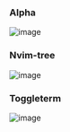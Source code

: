 ### Alpha
![image](https://github.com/user-attachments/assets/003b3102-bf1d-477e-9c49-c104720d4f61)

### Nvim-tree
![image](https://github.com/user-attachments/assets/5e826e37-fba9-427e-a64d-eb476aa01d41)

### Toggleterm
![image](https://github.com/user-attachments/assets/58543f48-5eda-42bd-8353-4ee3e976041f)
